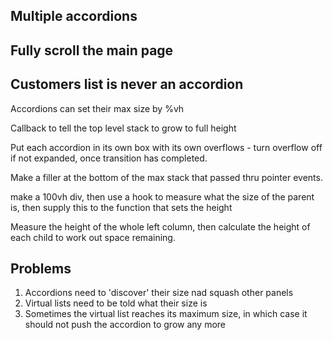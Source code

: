 ## Multiple accordions

## Fully scroll the main page

## Customers list is never an accordion
Accordions can set their max size by %vh

Callback to tell the top level stack to grow to full height

Put each accordion in its own box with its own overflows - turn overflow off if not expanded, once transition has completed.

Make a filler at the bottom of the max stack that passed thru pointer events.

make a 100vh div, then use a hook to measure what the size of the parent is, then supply this to the function that sets the height

Measure the height of the whole left column, then calculate the height of each child to work out space remaining.

## Problems
1. Accordions need to 'discover' their size nad squash other panels
2. Virtual lists need to be told what their size is
3. Sometimes the virtual list reaches its maximum size, in which case it should not push the accordion to grow any more
